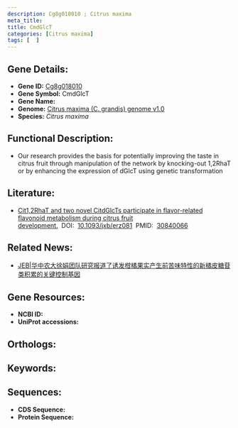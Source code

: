 ```yaml
---
description: Cg8g018010 ; Citrus maxima
meta_title:
title: CmdGlcT
categories: [Citrus maxima]
tags: [  ]
---
```


## Gene Details:
- **Gene ID:**	[Cg8g018010]()
- **Gene Symbol:** CmdGlcT
- **Gene Name:** 
- **Genome:** [Citrus maxima (C. grandis) genome v1.0]()
- **Species:** *Citrus maxima*

## Functional Description:
   - Our research provides the basis for potentially improving the taste in citrus fruit through manipulation of the network by knocking-out 1,2RhaT or by enhancing the expression of dGlcT using genetic transformation

## Literature:
   - [Cit1,2RhaT and two novel CitdGlcTs participate in flavor-related flavonoid metabolism during citrus fruit development.]( https://academic.oup.com/jxb/article/70/10/2759/5370300)&nbsp;&nbsp;DOI:&nbsp;&nbsp;[10.1093/jxb/erz081](https://academic.oup.com/jxb/article/70/10/2759/5370300)&nbsp;&nbsp;PMID:&nbsp;&nbsp;[30840066](https://pubmed.ncbi.nlm.nih.gov/30840066/)

## Related News:
   - [JEB|华中农大徐娟团队研究报道了诱发柑橘果实产生前苦味特性的新橘皮糖苷类积累的关键控制基因](https://mp.weixin.qq.com/s?__biz=Mzg3MDEwNDEyMg==&mid=2247483937&idx=2&sn=140818bc9d998edf1e23197ec8149a2c&chksm=ce93af74f9e42662866a0c98c4c88917cadd7b3df889f8a67a5c3d0a82e19414865674889720&scene=27#wechat_redirect)

## Gene Resources:
- **NCBI ID:** [](https://www.ncbi.nlm.nih.gov/gene/?term=)
- **UniProt accessions:** [](https://www.uniprot.org/uniprotkb//entry)

## Orthologs:


## Keywords:


## Sequences:
- **CDS Sequence:**
- **Protein Sequence:**
